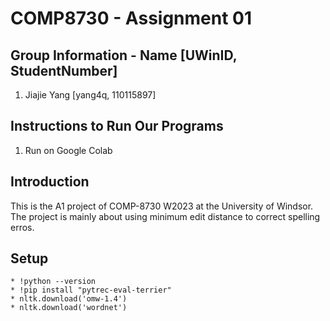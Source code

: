 # COMP8730 - Assignment 01
## Group Information - Name [UWinID, StudentNumber]
1. Jiajie Yang [yang4q, 110115897]

## Instructions to Run Our Programs
1. Run on Google Colab


## Introduction
This is the A1 project of COMP-8730 W2023 at the University of Windsor. The project is mainly about using minimum edit distance to correct spelling erros.

## Setup
    * !python --version
    * !pip install "pytrec-eval-terrier"
    * nltk.download('omw-1.4')
    * nltk.download('wordnet')


